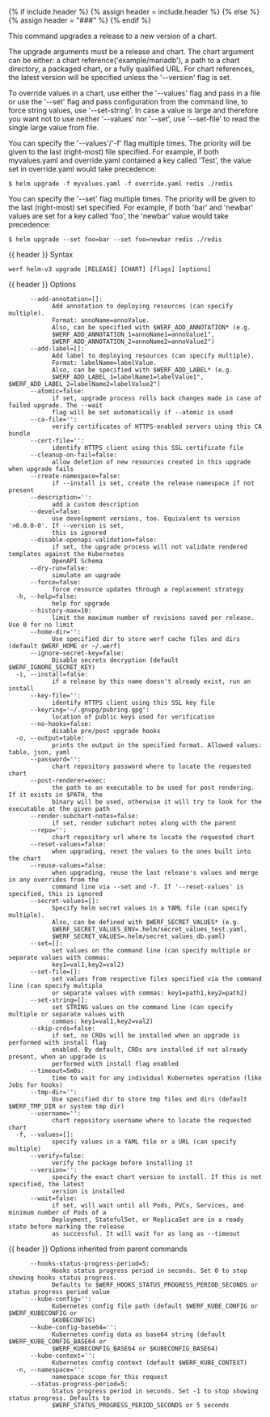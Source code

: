 {% if include.header %}
{% assign header = include.header %}
{% else %}
{% assign header = "###" %}
{% endif %}

This command upgrades a release to a new version of a chart.

The upgrade arguments must be a release and chart. The chart
argument can be either: a chart reference('example/mariadb'), a path to a chart directory,
a packaged chart, or a fully qualified URL. For chart references, the latest
version will be specified unless the '--version' flag is set.

To override values in a chart, use either the '--values' flag and pass in a file
or use the '--set' flag and pass configuration from the command line, to force string
values, use '--set-string'. In case a value is large and therefore
you want not to use neither '--values' nor '--set', use '--set-file' to read the
single large value from file.

You can specify the '--values'/'-f' flag multiple times. The priority will be given to the
last (right-most) file specified. For example, if both myvalues.yaml and override.yaml
contained a key called 'Test', the value set in override.yaml would take precedence:

    $ helm upgrade -f myvalues.yaml -f override.yaml redis ./redis

You can specify the '--set' flag multiple times. The priority will be given to the
last (right-most) set specified. For example, if both 'bar' and 'newbar' values are
set for a key called 'foo', the 'newbar' value would take precedence:

    $ helm upgrade --set foo=bar --set foo=newbar redis ./redis


{{ header }} Syntax

```shell
werf helm-v3 upgrade [RELEASE] [CHART] [flags] [options]
```

{{ header }} Options

```shell
      --add-annotation=[]:
            Add annotation to deploying resources (can specify multiple).
            Format: annoName=annoValue.
            Also, can be specified with $WERF_ADD_ANNOTATION* (e.g.                                 
            $WERF_ADD_ANNOTATION_1=annoName1=annoValue1",                                           
            $WERF_ADD_ANNOTATION_2=annoName2=annoValue2")
      --add-label=[]:
            Add label to deploying resources (can specify multiple).
            Format: labelName=labelValue.
            Also, can be specified with $WERF_ADD_LABEL* (e.g.                                      
            $WERF_ADD_LABEL_1=labelName1=labelValue1", $WERF_ADD_LABEL_2=labelName2=labelValue2")
      --atomic=false:
            if set, upgrade process rolls back changes made in case of failed upgrade. The --wait   
            flag will be set automatically if --atomic is used
      --ca-file='':
            verify certificates of HTTPS-enabled servers using this CA bundle
      --cert-file='':
            identify HTTPS client using this SSL certificate file
      --cleanup-on-fail=false:
            allow deletion of new resources created in this upgrade when upgrade fails
      --create-namespace=false:
            if --install is set, create the release namespace if not present
      --description='':
            add a custom description
      --devel=false:
            use development versions, too. Equivalent to version '>0.0.0-0'. If --version is set,   
            this is ignored
      --disable-openapi-validation=false:
            if set, the upgrade process will not validate rendered templates against the Kubernetes 
            OpenAPI Schema
      --dry-run=false:
            simulate an upgrade
      --force=false:
            force resource updates through a replacement strategy
  -h, --help=false:
            help for upgrade
      --history-max=10:
            limit the maximum number of revisions saved per release. Use 0 for no limit
      --home-dir='':
            Use specified dir to store werf cache files and dirs (default $WERF_HOME or ~/.werf)
      --ignore-secret-key=false:
            Disable secrets decryption (default $WERF_IGNORE_SECRET_KEY)
  -i, --install=false:
            if a release by this name doesn't already exist, run an install
      --key-file='':
            identify HTTPS client using this SSL key file
      --keyring='~/.gnupg/pubring.gpg':
            location of public keys used for verification
      --no-hooks=false:
            disable pre/post upgrade hooks
  -o, --output=table:
            prints the output in the specified format. Allowed values: table, json, yaml
      --password='':
            chart repository password where to locate the requested chart
      --post-renderer=exec:
            the path to an executable to be used for post rendering. If it exists in $PATH, the     
            binary will be used, otherwise it will try to look for the executable at the given path
      --render-subchart-notes=false:
            if set, render subchart notes along with the parent
      --repo='':
            chart repository url where to locate the requested chart
      --reset-values=false:
            when upgrading, reset the values to the ones built into the chart
      --reuse-values=false:
            when upgrading, reuse the last release's values and merge in any overrides from the     
            command line via --set and -f. If '--reset-values' is specified, this is ignored
      --secret-values=[]:
            Specify helm secret values in a YAML file (can specify multiple).
            Also, can be defined with $WERF_SECRET_VALUES* (e.g.                                    
            $WERF_SECRET_VALUES_ENV=.helm/secret_values_test.yaml,                                  
            $WERF_SECRET_VALUES=.helm/secret_values_db.yaml)
      --set=[]:
            set values on the command line (can specify multiple or separate values with commas:    
            key1=val1,key2=val2)
      --set-file=[]:
            set values from respective files specified via the command line (can specify multiple   
            or separate values with commas: key1=path1,key2=path2)
      --set-string=[]:
            set STRING values on the command line (can specify multiple or separate values with     
            commas: key1=val1,key2=val2)
      --skip-crds=false:
            if set, no CRDs will be installed when an upgrade is performed with install flag        
            enabled. By default, CRDs are installed if not already present, when an upgrade is      
            performed with install flag enabled
      --timeout=5m0s:
            time to wait for any individual Kubernetes operation (like Jobs for hooks)
      --tmp-dir='':
            Use specified dir to store tmp files and dirs (default $WERF_TMP_DIR or system tmp dir)
      --username='':
            chart repository username where to locate the requested chart
  -f, --values=[]:
            specify values in a YAML file or a URL (can specify multiple)
      --verify=false:
            verify the package before installing it
      --version='':
            specify the exact chart version to install. If this is not specified, the latest        
            version is installed
      --wait=false:
            if set, will wait until all Pods, PVCs, Services, and minimum number of Pods of a       
            Deployment, StatefulSet, or ReplicaSet are in a ready state before marking the release  
            as successful. It will wait for as long as --timeout
```

{{ header }} Options inherited from parent commands

```shell
      --hooks-status-progress-period=5:
            Hooks status progress period in seconds. Set 0 to stop showing hooks status progress.   
            Defaults to $WERF_HOOKS_STATUS_PROGRESS_PERIOD_SECONDS or status progress period value
      --kube-config='':
            Kubernetes config file path (default $WERF_KUBE_CONFIG or $WERF_KUBECONFIG or           
            $KUBECONFIG)
      --kube-config-base64='':
            Kubernetes config data as base64 string (default $WERF_KUBE_CONFIG_BASE64 or            
            $WERF_KUBECONFIG_BASE64 or $KUBECONFIG_BASE64)
      --kube-context='':
            Kubernetes config context (default $WERF_KUBE_CONTEXT)
  -n, --namespace='':
            namespace scope for this request
      --status-progress-period=5:
            Status progress period in seconds. Set -1 to stop showing status progress. Defaults to  
            $WERF_STATUS_PROGRESS_PERIOD_SECONDS or 5 seconds
```

